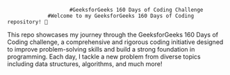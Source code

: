                         #GeeksforGeeks 160 Days of Coding Challenge
                 #Welcome to my GeeksforGeeks 160 Days of Coding repository! 🚀

This repo showcases my journey through the GeeksforGeeks 160 Days of Coding challenge, 
a comprehensive and rigorous coding initiative designed to improve problem-solving skills and build a strong foundation in programming.
Each day, I tackle a new problem from diverse topics including data structures, algorithms, and much more!
